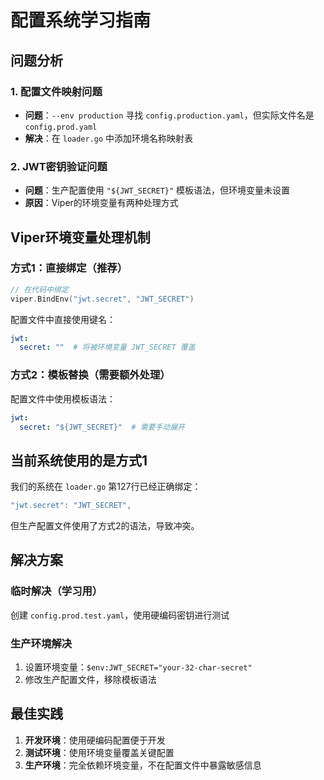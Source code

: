 # 配置系统学习指南

## 问题分析

### 1. 配置文件映射问题
- **问题**：`--env production` 寻找 `config.production.yaml`，但实际文件名是 `config.prod.yaml`
- **解决**：在 `loader.go` 中添加环境名称映射表

### 2. JWT密钥验证问题
- **问题**：生产配置使用 `"${JWT_SECRET}"` 模板语法，但环境变量未设置
- **原因**：Viper的环境变量有两种处理方式

## Viper环境变量处理机制

### 方式1：直接绑定（推荐）
```go
// 在代码中绑定
viper.BindEnv("jwt.secret", "JWT_SECRET")
```
配置文件中直接使用键名：
```yaml
jwt:
  secret: ""  # 将被环境变量 JWT_SECRET 覆盖
```

### 方式2：模板替换（需要额外处理）
配置文件中使用模板语法：
```yaml
jwt:
  secret: "${JWT_SECRET}"  # 需要手动展开
```

## 当前系统使用的是方式1

我们的系统在 `loader.go` 第127行已经正确绑定：
```go
"jwt.secret": "JWT_SECRET",
```

但生产配置文件使用了方式2的语法，导致冲突。

## 解决方案

### 临时解决（学习用）
创建 `config.prod.test.yaml`，使用硬编码密钥进行测试

### 生产环境解决
1. 设置环境变量：`$env:JWT_SECRET="your-32-char-secret"`
2. 修改生产配置文件，移除模板语法

## 最佳实践

1. **开发环境**：使用硬编码配置便于开发
2. **测试环境**：使用环境变量覆盖关键配置
3. **生产环境**：完全依赖环境变量，不在配置文件中暴露敏感信息
